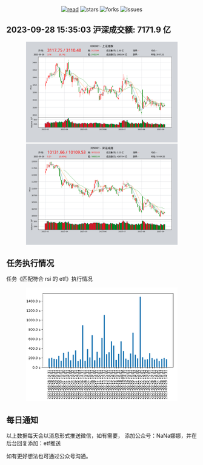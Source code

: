 <div align="center">  
    <p>
        <a href="https://tf2jaguar.github.io"><img src="https://badgen.net/badge/tf2jaguar/read?icon=sourcegraph&color=4ab8a1" alt="read" /></a>
        <img src="https://badgen.net/github/stars/tf2jaguar/script_tools?icon=github&color=4ab8a1" alt="stars" />
        <img src="https://badgen.net/github/forks/tf2jaguar/script_tools?icon=github&color=4ab8a1" alt="forks" />
        <img src="https://badgen.net/github/open-issues/tf2jaguar/script_tools?icon=github" alt="issues" />
    </p>
</div>

<!-- github_hs_turnover starts -->
## 2023-09-28 15:35:03 沪深成交额: 7171.9 亿
<!-- github_hs_turnover ends -->

<div align="center">  
    <p>
        <img src="https://raw.githubusercontent.com/tf2jaguar/script_tools/main/static/000001.png" width="400" alt="上证指数" />
        <img src="https://raw.githubusercontent.com/tf2jaguar/script_tools/main/static/399001.png" width="400" alt="深证成指" />
    </p>
</div>

## 任务执行情况

任务《匹配符合 rsi 的 etf》执行情况

<div align="center">  
    <p>
        <img src="https://raw.githubusercontent.com/tf2jaguar/script_tools/main/static/etf_rsi_cost_time.png" width="400" alt="匹配etf执行耗时" />
    </p>
</div>


## 每日通知

以上数据每天会以消息形式推送微信，如有需要，
添加公众号：NaNa娜娜，并在后台回复添加：etf推送

如有更好想法也可通过公众号沟通。